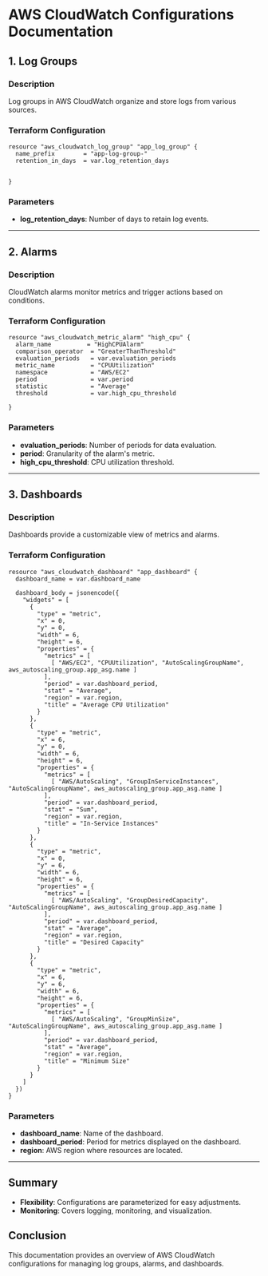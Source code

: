 
# AWS CloudWatch Configurations Documentation

## 1. Log Groups

### Description
Log groups in AWS CloudWatch organize and store logs from various sources.

### Terraform Configuration
```hcl
resource "aws_cloudwatch_log_group" "app_log_group" {
  name_prefix        = "app-log-group-"
  retention_in_days  = var.log_retention_days

  
}
```
### Parameters
- **log_retention_days**: Number of days to retain log events.


---

## 2. Alarms
### Description
CloudWatch alarms monitor metrics and trigger actions based on conditions.

### Terraform Configuration
```hcl
resource "aws_cloudwatch_metric_alarm" "high_cpu" {
  alarm_name          = "HighCPUAlarm"
  comparison_operator  = "GreaterThanThreshold"
  evaluation_periods   = var.evaluation_periods
  metric_name          = "CPUUtilization"
  namespace            = "AWS/EC2"
  period               = var.period
  statistic            = "Average"
  threshold            = var.high_cpu_threshold

}
```
### Parameters
- **evaluation_periods**: Number of periods for data evaluation.
- **period**: Granularity of the alarm's metric.
- **high_cpu_threshold**: CPU utilization threshold.

---

## 3. Dashboards
### Description
Dashboards provide a customizable view of metrics and alarms.

### Terraform Configuration
```hcl
resource "aws_cloudwatch_dashboard" "app_dashboard" {
  dashboard_name = var.dashboard_name
  
  dashboard_body = jsonencode({
    "widgets" = [
      {
        "type" = "metric",
        "x" = 0,
        "y" = 0,
        "width" = 6,
        "height" = 6,
        "properties" = {
          "metrics" = [
            [ "AWS/EC2", "CPUUtilization", "AutoScalingGroupName", aws_autoscaling_group.app_asg.name ]
          ],
          "period" = var.dashboard_period,
          "stat" = "Average",
          "region" = var.region,  
          "title" = "Average CPU Utilization"
        }
      },
      {
        "type" = "metric",
        "x" = 6,
        "y" = 0,
        "width" = 6,
        "height" = 6,
        "properties" = {
          "metrics" = [
            [ "AWS/AutoScaling", "GroupInServiceInstances", "AutoScalingGroupName", aws_autoscaling_group.app_asg.name ]
          ],
          "period" = var.dashboard_period,
          "stat" = "Sum",
          "region" = var.region,  
          "title" = "In-Service Instances"
        }
      },
      {
        "type" = "metric",
        "x" = 0,
        "y" = 6,
        "width" = 6,
        "height" = 6,
        "properties" = {
          "metrics" = [
            [ "AWS/AutoScaling", "GroupDesiredCapacity", "AutoScalingGroupName", aws_autoscaling_group.app_asg.name ]
          ],
          "period" = var.dashboard_period,
          "stat" = "Average",
          "region" = var.region,  
          "title" = "Desired Capacity"
        }
      },
      {
        "type" = "metric",
        "x" = 6,
        "y" = 6,
        "width" = 6,
        "height" = 6,
        "properties" = {
          "metrics" = [
            [ "AWS/AutoScaling", "GroupMinSize", "AutoScalingGroupName", aws_autoscaling_group.app_asg.name ]
          ],
          "period" = var.dashboard_period,
          "stat" = "Average",
          "region" = var.region,  
          "title" = "Minimum Size"
        }
      }
    ]
  })
}

```
### Parameters
- **dashboard_name**: Name of the dashboard.
- **dashboard_period**: Period for metrics displayed on the dashboard.
- **region**: AWS region where resources are located.

---

## Summary
- **Flexibility**: Configurations are parameterized for easy adjustments.
- **Monitoring**: Covers logging, monitoring, and visualization.

## Conclusion
This documentation provides an overview of AWS CloudWatch configurations for managing log groups, alarms, and dashboards.
